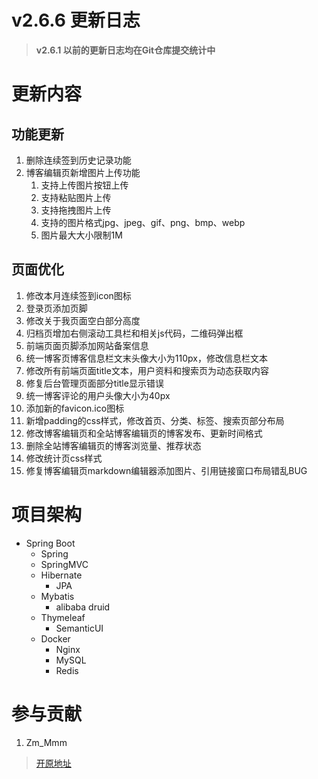 # v2.6.6 更新日志

> **v2.6.1 以前的更新日志均在Git仓库提交统计中**

# 更新内容

## 功能更新

1. 删除连续签到历史记录功能
2. 博客编辑页新增图片上传功能
    1. 支持上传图片按钮上传
    2. 支持粘贴图片上传
    3. 支持拖拽图片上传
    4. 支持的图片格式jpg、jpeg、gif、png、bmp、webp
    5. 图片最大大小限制1M

## 页面优化

1. 修改本月连续签到icon图标
2. 登录页添加页脚
3. 修改关于我页面空白部分高度
4. 归档页增加右侧滚动工具栏和相关js代码，二维码弹出框
5. 前端页面页脚添加网站备案信息
6. 统一博客页博客信息栏文末头像大小为110px，修改信息栏文本
7. 修改所有前端页面title文本，用户资料和搜索页为动态获取内容
8. 修复后台管理页面部分title显示错误
9. 统一博客评论的用户头像大小为40px
10. 添加新的favicon.ico图标
11. 新增padding的css样式，修改首页、分类、标签、搜索页部分布局
12. 修改博客编辑页和全站博客编辑页的博客发布、更新时间格式
13. 删除全站博客编辑页的博客浏览量、推荐状态
14. 修改统计页css样式
15. 修复博客编辑页markdown编辑器添加图片、引用链接窗口布局错乱BUG

# 项目架构

- Spring Boot
    - Spring
    - SpringMVC
    - Hibernate
        - JPA
    - Mybatis
        - alibaba druid
    - Thymeleaf
        - SemanticUI
    - Docker
        - Nginx
        - MySQL
        - Redis
    
# 参与贡献

1.  Zm_Mmm

> [开原地址](https://gitee.com/zm_mmm/blog "开原地址")